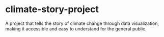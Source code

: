 # climate-story-project
A project that tells the story of climate change through data visualization, making it accessible and easy to understand for the general public.
